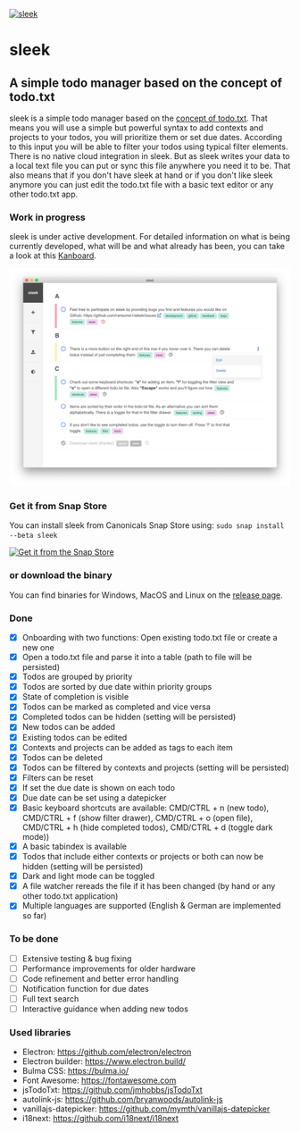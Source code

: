 [![sleek](https://snapcraft.io/sleek/badge.svg)](https://snapcraft.io/sleek)
# sleek
## A simple todo manager based on the concept of todo.txt
sleek is a simple todo manager based on the <a href="https://github.com/todotxt/todo.txt">concept of todo.txt</a>. That means you will use a simple but powerful syntax to add contexts and projects to your todos, you will prioritize them or set due dates. According to this input you will be able to filter your todos using typical filter elements. There is no native cloud integration in sleek. But as sleek writes your data to a local text file you can put or sync this file anywhere you need it to be. That also means that if you don't have sleek at hand or if you don't like sleek anymore you can just edit the todo.txt file with a basic text editor or any other todo.txt app.

### Work in progress
sleek is under active development. For detailed information on what is being currently developed, what will be and what already has been, you can take a look at this <a href="https://datenkrake.eu/kanboard/?controller=BoardViewController&action=readonly&token=7a2e9e391ee6d324070a0bebcbc7a42b6eef4b19117b4cd3d434933edad9">Kanboard</a>.

![Alt text](assets/screenshots/sleek.screenshot_main.png?raw=true "Screenshot of sleek")

### Get it from Snap Store
You can install sleek from Canonicals Snap Store using: `sudo snap install --beta sleek`

[![Get it from the Snap Store](https://snapcraft.io/static/images/badges/en/snap-store-black.svg)](https://snapcraft.io/sleek)

### or download the binary
You can find binaries for Windows, MacOS and Linux on the <a href="https://github.com/ransome1/sleek/releases/latest">release page</a>.

### Done
* [x] Onboarding with two functions: Open existing todo.txt file or create a new one
* [x] Open a todo.txt file and parse it into a table (path to file will be persisted)
* [x] Todos are grouped by priority
* [x] Todos are sorted by due date within priority groups
* [x] State of completion is visible
* [x] Todos can be marked as completed and vice versa
* [x] Completed todos can be hidden (setting will be persisted)
* [x] New todos can be added
* [x] Existing todos can be edited
* [x] Contexts and projects can be added as tags to each item
* [x] Todos can be deleted
* [x] Todos can be filtered by contexts and projects (setting will be persisted)
* [x] Filters can be reset
* [x] If set the due date is shown on each todo
* [x] Due date can be set using a datepicker
* [x] Basic keyboard shortcuts are available: CMD/CTRL + n (new todo), CMD/CTRL + f (show filter drawer), CMD/CTRL + o (open file), CMD/CTRL + h (hide completed todos), CMD/CTRL + d (toggle dark mode))
* [x] A basic tabindex is available
* [x] Todos that include either contexts or projects or both can now be hidden (setting will be persisted)
* [x] Dark and light mode can be toggled
* [x] A file watcher rereads the file if it has been changed (by hand or any other todo.txt application)
* [x] Multiple languages are supported (English & German are implemented so far)

### To be done
* [ ] Extensive testing & bug fixing
* [ ] Performance improvements for older hardware
* [ ] Code refinement and better error handling
* [ ] Notification function for due dates
* [ ] Full text search
* [ ] Interactive guidance when adding new todos

### Used libraries
- Electron: https://github.com/electron/electron
- Electron builder: https://www.electron.build/
- Bulma CSS: https://bulma.io/
- Font Awesome: https://fontawesome.com
- jsTodoTxt: https://github.com/jmhobbs/jsTodoTxt
- autolink-js: https://github.com/bryanwoods/autolink-js
- vanillajs-datepicker: https://github.com/mymth/vanillajs-datepicker
- i18next: https://github.com/i18next/i18next
